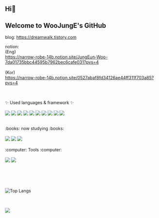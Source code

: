 <h2> Hi👋 </h2> 
<h2> Welcome to
WooJungE's GitHub </h2>

<a> blog: </a>
<a> https://dreamwalk.tistory.com </a>


<a> notion: </a>
</br>
(Eng)
</br>
<a> https://narrow-robe-14b.notion.site/JungEun-Woo-7da01735bbc44595b7962bec6cafe031?pvs=4 </a>
</br>
</br>
(Kor)
</br>
<a> https://narrow-robe-14b.notion.site/0527abaf8fd34126ae44ff311f703a85?pvs=4 </a>


</br></br>
✨ <a> Used languages & framework </a> ✨
</br></br>
<img src="https://img.shields.io/badge/Python-3776AB?style=flat&logo=Python&logoColor=white"/>
<img src="https://img.shields.io/badge/C-A8B9CC?style=flat&logo=C&logoColor=white"/>
<img src="https://img.shields.io/badge/JavaScript-F7DF1E?style=flat&logo=JavaScript&logoColor=white"/>
<img src="https://img.shields.io/badge/HTML5-E34F26?style=flat&logo=HTML5&logoColor=white"/>
<img src="https://img.shields.io/badge/CSS3-1572B6?style=flat&logo=CSS3&logoColor=white"/>
<img src="https://img.shields.io/badge/Java-007396?style=flat&logo=OpenJDK&logoColor=white"/>
<img src="https://img.shields.io/badge/C++-00599C?style=flat&logo=C++&logoColor=white"/>
<img src="https://img.shields.io/badge/React-61DAFB?style=flat&logo=React&logoColor=white"/>
<img src="https://img.shields.io/badge/Flutter-02569B?style=flat&logo=Flutter&logoColor=white"/>
<img src="https://img.shields.io/badge/Spring Boot-6DB33F?style=flat&logo=Spring Boot&logoColor=white"/>
</br>

</br>
:books: <a> now studying </a> :books:
</br></br>
<img src="https://img.shields.io/badge/Unity-000000?style=flat&logo=Unity&logoColor=white"/> <img src="https://img.shields.io/badge/OpenCV-5C3EE8?style=flat&logo=OpenCV&logoColor=white"/> <img src="https://img.shields.io/badge/Linux-FCC624?style=flat&logo=Linux&logoColor=white"/>
</br>


</br>
:computer: <a> Tools </a> :computer:
</br></br>
<a href="https://github.com/WooJungE/"><img src="https://img.shields.io/badge/GitHub-181717?style=flat&logo=Github&logoColor=white"/></a>
<a href="https://dreamwalk.tistory.com"><img src="https://img.shields.io/badge/Tistory-000000?style=flat&logo=Tistory&logoColor=white"/></a>

</br></br></br></br>
![Top Langs](https://github-readme-stats.vercel.app/api/top-langs/?username=WooJungE&layout=compact&theme=radical)

<br><br>
<img src="https://github-readme-stats.vercel.app/api?username=WooJungE&show_icons=true&theme=dracula">







<!--
**WooJungE/WooJungE** is a ✨ _special_ ✨ repository because its `README.md` (this file) appears on your GitHub profile.

Here are some ideas to get you started:

- 🔭 I’m currently working on ...
- 🌱 I’m currently learning ...
- 👯 I’m looking to collaborate on ...
- 🤔 I’m looking for help with ...
- 💬 Ask me about ...
- 📫 How to reach me: ...
- 😄 Pronouns: ...
- ⚡ Fun fact: ...
-->
